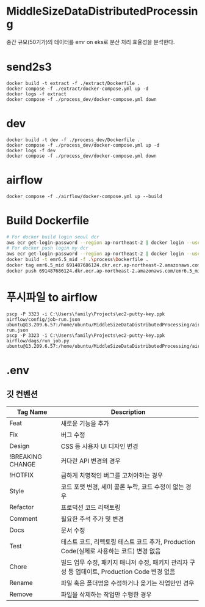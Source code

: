 # MiddleSizeDataDistributedProcessing
중간 규모(50기가)의 데이터를 emr on eks로 분산 처리 효율성을 분석한다.

# send2s3
```commandline
docker build -t extract -f ./extract/Dockerfile .
docker compose -f ./extract/docker-compose.yml up -d
docker logs -f extract
docker compose -f ./process_dev/docker-compose.yml down
```


# dev
```commandline
docker build -t dev -f ./process_dev/Dockerfile .
docker compose -f ./process_dev/docker-compose.yml up -d
docker logs -f dev
docker compose -f ./process_dev/docker-compose.yml down
```

# airflow
```commandline
docker compose -f ./airflow/docker-compose.yml up --build
```
# Build Dockerfile
```bash
# For docker build login seoul dcr
aws ecr get-login-password --region ap-northeast-2 | docker login --username AWS --password-stdin 996579266876.dkr.ecr.ap-northeast-2.amazonaws.com
# For docker push login my dcr
aws ecr get-login-password --region ap-northeast-2 | docker login --username AWS --password-stdin 691487686124.dkr.ecr.ap-northeast-2.amazonaws.com
docker build -t emr6.5_mid -f .\process\Dockerfile .
docker tag emr6.5_mid 691487686124.dkr.ecr.ap-northeast-2.amazonaws.com/emr6.5_mid_repo
docker push 691487686124.dkr.ecr.ap-northeast-2.amazonaws.com/emr6.5_mid_repo
```


# 푸시파일 to airflow
```commandline
pscp -P 3323 -i C:\Users\family\Projects\ec2-putty-key.ppk airflow/config/job-run.json ubuntu@13.209.6.57:/home/ubuntu/MiddleSizeDataDistributedProcessing/airflow/config/job-run.json
pscp -P 3323 -i C:\Users\family\Projects\ec2-putty-key.ppk airflow/dags/run_job.py ubuntu@13.209.6.57:/home/ubuntu/MiddleSizeDataDistributedProcessing/airflow/dags
```

# .env
##

## 깃 컨벤션
| Tag Name         | Description                                                                                   |
| ---------------- | --------------------------------------------------------------------------------------------- |
| Feat             | 새로운 기능을 추가                                                                            |
| Fix              | 버그 수정                                                                                     |
| Design           | CSS 등 사용자 UI 디자인 변경                                                                  |
| !BREAKING CHANGE | 커다란 API 변경의 경우                                                                        |
| !HOTFIX          | 급하게 치명적인 버그를 고쳐야하는 경우                                                        |
| Style            | 코드 포맷 변경, 세미 콜론 누락, 코드 수정이 없는 경우                                         |
| Refactor         | 프로덕션 코드 리팩토링                                                                        |
| Comment          | 필요한 주석 추가 및 변경                                                                      |
| Docs             | 문서 수정                                                                                     |
| Test             | 테스트 코드, 리펙토링 테스트 코드 추가, Production Code(실제로 사용하는 코드) 변경 없음       |
| Chore            | 빌드 업무 수정, 패키지 매니저 수정, 패키지 관리자 구성 등 업데이트, Production Code 변경 없음 |
| Rename           | 파일 혹은 폴더명을 수정하거나 옮기는 작업만인 경우                                            |
| Remove           | 파일을 삭제하는 작업만 수행한 경우                                                            |
